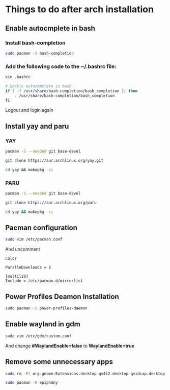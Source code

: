 # Things to do after arch installation

## Enable autocmplete in bash

### Install bash-completion

```bash
sudo pacman -S bash-completion
```
### Add the following code to the ~/.bashrc file:

```bash
vim .bashrc
```

```bash
# Enable autocomplete in bash
if [ -f /usr/share/bash-completion/bash_completion ]; then
    . /usr/share/bash-completion/bash_completion
fi
```
Logout and login again

## Install yay and paru

### YAY
```bash
pacman -S --needed git base-devel
```
```bash
git clone https://aur.archlinux.org/yay.git
```
```bash
cd yay && makepkg -si
```
### PARU
```bash
pacman -S --needed git base-devel
```
```bash
git clone https://aur.archlinux.org/paru
```
```bash
cd yay && makepkg -si
```
## Pacman configuration
```bash
sudo vim /etc/pacman.conf
```
And uncomment
```
Color
```
```
ParalleDownloads = 5
```
```
[multilib]
Include = /etc/pacman.d/mirrorlist
```
## Power Profiles Deamon Installation 
```bash
sudo pacman -S power-profiles-daemon
```
## Enable wayland in gdm
```bash
sudo vim /etc/gdm/custom.conf
```
And change **#WaylandEnable=false** to **WaylandEnable=true**
## Remove some unnecessary apps
```bash
sudo rm -Rf org.gnome.Extensions.desktop qv4l2.desktop qvidcap.desktop bvnc.desktop bssh.desktop avahi-discover.desktop
```
```bash
sudo pacman -R epiphany
```


